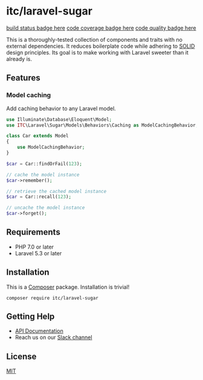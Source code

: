 # itc/laravel-sugar

[build status badge here](about:FIXME)
[code coverage badge here](about:FIXME)
[code quality badge here](about:FIXME)

This is a thoroughly-tested collection of components and traits with no external dependencies. It reduces boilerplate code while adhering to [SOLID](https://en.wikipedia.org/wiki/SOLID_(object-oriented_design)) design principles. Its goal is to make working with Laravel sweeter than it already is.

## Features

### Model caching

Add caching behavior to any Laravel model.

```php
use Illuminate\Database\Eloquent\Model;
use ITC\Laravel\Sugar\Models\Behaviors\Caching as ModelCachingBehavior;

class Car extends Model
{
    use ModelCachingBehavior;
}

$car = Car::findOrFail(123);

// cache the model instance
$car->remember();

// retrieve the cached model instance
$car = Car::recall(123);

// uncache the model instance
$car->forget();
```

## Requirements

- PHP 7.0 or later
- Laravel 5.3 or later

## Installation

This is a [Composer](https://getcomposer.org/) package. Installation is trivial!

```
composer require itc/laravel-sugar
```

## Getting Help

-  [API Documentation](http://devdocs.it-consultis.com.cn/composer/itc-laravel-sugar/)
- Reach us on our [Slack channel](about:FIXME)

## License

[MIT](about:FIXME)

